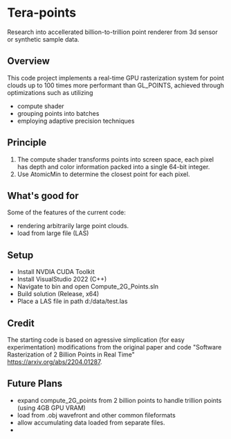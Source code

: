 # Tera-points
Research into accellerated billion-to-trillion point renderer from 3d sensor or synthetic sample data.

## Overview
This code project implements a real-time GPU rasterization system for point clouds up to 100 times more performant than GL_POINTS, achieved through optimizations such as utilizing 
* compute shader
* grouping points into batches
* employing adaptive precision techniques
	
## Principle
1. The compute shader transforms points into screen space, each pixel has depth and color information packed into a single 64-bit integer.
2. Use AtomicMin to determine the closest point for each pixel.

## What's good for
Some of the features of the current code:
* rendering arbitrarily large point clouds.
* load from large file (LAS)

## Setup
* Install NVDIA CUDA Toolkit
* Install VisualStudio 2022 (C++)
* Navigate to bin and open Compute_2G_Points.sln
* Build solution (Release, x64)
* Place a LAS file in path d:/data/test.las

## Credit
The starting code is based on agressive simplication (for easy experimentation) modifications from the original paper and code "Software Rasterization of 2 Billion Points in Real Time" https://arxiv.org/abs/2204.01287. 
 
## Future Plans
* expand compute_2G_points from 2 billion points to handle trillion points (using 4GB GPU VRAM)
* load from .obj wavefront and other common fileformats
* allow accumulating data loaded from separate files.
*


